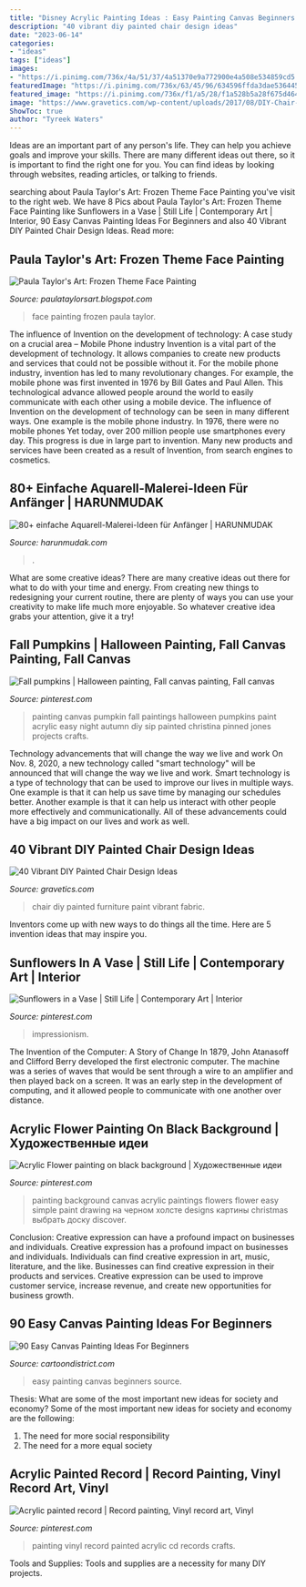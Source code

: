 ```yaml
---
title: "Disney Acrylic Painting Ideas : Easy Painting Canvas Beginners Source"
description: "40 vibrant diy painted chair design ideas"
date: "2023-06-14"
categories:
- "ideas"
tags: ["ideas"]
images:
- "https://i.pinimg.com/736x/4a/51/37/4a51370e9a772900e4a508e534859cd5.jpg"
featuredImage: "https://i.pinimg.com/736x/63/45/96/634596ffda3dae536445ecbfb16da218.jpg"
featured_image: "https://i.pinimg.com/736x/f1/a5/28/f1a528b5a28f675d464b111bcf43aef9.jpg"
image: "https://www.gravetics.com/wp-content/uploads/2017/08/DIY-Chair-Furniture-Art-Look-at-what-a-little-paint-and-fabric-can-do-to-and-old-chair.jpg"
ShowToc: true
author: "Tyreek Waters"
---
```



Ideas are an important part of any person's life. They can help you achieve goals and improve your skills. There are many different ideas out there, so it is important to find the right one for you. You can find ideas by looking through websites, reading articles, or talking to friends.

	

		
searching about Paula Taylor&#039;s Art: Frozen Theme Face Painting you've visit to the right web. We have 8 Pics about Paula Taylor&#039;s Art: Frozen Theme Face Painting like Sunflowers in a Vase | Still Life | Contemporary Art | Interior, 90 Easy Canvas Painting Ideas For Beginners and also 40 Vibrant DIY Painted Chair Design Ideas. Read more:
		
    
## Paula Taylor&#039;s Art: Frozen Theme Face Painting

<img loading=lazy src="http://4.bp.blogspot.com/-s9mVu1HRruA/Vk1PT4oG0wI/AAAAAAAAD3A/0vbdPD_xBdM/s1600/IMG_9085.jpg" onerror="this.onerror=null;this.src='https://tse4.mm.bing.net/th?id=OIP.7_p-Y8P780c7qr0yqLDKbAHaJ8&amp;pid=15.1';" alt="Paula Taylor&#039;s Art: Frozen Theme Face Painting">

_Source: paulataylorsart.blogspot.com_

>face painting frozen paula taylor. 

	

The influence of Invention on the development of technology: A case study on a crucial area – Mobile Phone industry
Invention is a vital part of the development of technology. It allows companies to create new products and services that could not be possible without it. For the mobile phone industry, invention has led to many revolutionary changes. For example, the mobile phone was first invented in 1976 by Bill Gates and Paul Allen. This technological advance allowed people around the world to easily communicate with each other using a mobile device.
The influence of Invention on the development of technology can be seen in many different ways. One example is the mobile phone industry. In 1976, there were no mobile phones Yet today, over 200 million people use smartphones every day. This progress is due in large part to invention. Many new products and services have been created as a result of Invention, from search engines to cosmetics.

    
## 80+ Einfache Aquarell-Malerei-Ideen Für Anfänger | HARUNMUDAK

<img loading=lazy src="https://www.harunmudak.com/wp-content/uploads/2020/04/Easy-Watercolor-Painting-Ideas-70.jpg" onerror="this.onerror=null;this.src='https://tse4.mm.bing.net/th?id=OIP.ofm0fg-eBIa_xwLe6088EAHaKt&amp;pid=15.1';" alt="80+ einfache Aquarell-Malerei-Ideen für Anfänger | HARUNMUDAK">

_Source: harunmudak.com_

>. 

	

What are some creative ideas?
There are many creative ideas out there for what to do with your time and energy. From creating new things to redesigning your current routine, there are plenty of ways you can use your creativity to make life much more enjoyable. So whatever creative idea grabs your attention, give it a try!

    
## Fall Pumpkins | Halloween Painting, Fall Canvas Painting, Fall Canvas

<img loading=lazy src="https://i.pinimg.com/736x/d8/b1/d7/d8b1d7f037de9fc010d3d0affda4218e--painting-pumpkins-fall-pumpkins.jpg" onerror="this.onerror=null;this.src='https://tse1.mm.bing.net/th?id=OIP.Eo-yGfhhdQFo9QFzs8lSGwHaJ3&amp;pid=15.1';" alt="Fall pumpkins | Halloween painting, Fall canvas painting, Fall canvas">

_Source: pinterest.com_

>painting canvas pumpkin fall paintings halloween pumpkins paint acrylic easy night autumn diy sip painted christina pinned jones projects crafts. 

	

Technology advancements that will change the way we live and work
On Nov. 8, 2020, a new technology called "smart technology" will be announced that will change the way we live and work. Smart technology is a type of technology that can be used to improve our lives in multiple ways. One example is that it can help us save time by managing our schedules better. Another example is that it can help us interact with other people more effectively and communicationally. All of these advancements could have a big impact on our lives and work as well.

    
## 40 Vibrant DIY Painted Chair Design Ideas

<img loading=lazy src="https://www.gravetics.com/wp-content/uploads/2017/08/DIY-Chair-Furniture-Art-Look-at-what-a-little-paint-and-fabric-can-do-to-and-old-chair.jpg" onerror="this.onerror=null;this.src='https://tse3.mm.bing.net/th?id=OIP.5fc6ID9aAkxFa6m4nhvbUgHaNO&amp;pid=15.1';" alt="40 Vibrant DIY Painted Chair Design Ideas">

_Source: gravetics.com_

>chair diy painted furniture paint vibrant fabric. 

	

Inventors come up with new ways to do things all the time. Here are 5 invention ideas that may inspire you.

    
## Sunflowers In A Vase | Still Life | Contemporary Art | Interior

<img loading=lazy src="https://i.pinimg.com/736x/63/45/96/634596ffda3dae536445ecbfb16da218.jpg" onerror="this.onerror=null;this.src='https://tse1.mm.bing.net/th?id=OIP.RTNNrlWP81vFYDxzUL0N8AHaJ_&amp;pid=15.1';" alt="Sunflowers in a Vase | Still Life | Contemporary Art | Interior">

_Source: pinterest.com_

>impressionism. 

	

The Invention of the Computer: A Story of Change
In 1879, John Atanasoff and Clifford Berry developed the first electronic computer. The machine was a series of waves that would be sent through a wire to an amplifier and then played back on a screen. It was an early step in the development of computing, and it allowed people to communicate with one another over distance.

    
## Acrylic Flower Painting On Black Background | Художественные идеи

<img loading=lazy src="https://i.pinimg.com/736x/4a/51/37/4a51370e9a772900e4a508e534859cd5.jpg" onerror="this.onerror=null;this.src='https://tse1.mm.bing.net/th?id=OIP.8n8HwaKWE4_WTE8S0UaTJwHaJ3&amp;pid=15.1';" alt="Acrylic Flower painting on black background | Художественные идеи">

_Source: pinterest.com_

>painting background canvas acrylic paintings flowers flower easy simple paint drawing на черном холсте designs картины christmas выбрать доску discover. 

	

Conclusion: Creative expression can have a profound impact on businesses and individuals.
Creative expression has a profound impact on businesses and individuals. Individuals can find creative expression in art, music, literature, and the like. Businesses can find creative expression in their products and services. Creative expression can be used to improve customer service, increase revenue, and create new opportunities for business growth.

    
## 90 Easy Canvas Painting Ideas For Beginners

<img loading=lazy src="http://www.cartoondistrict.com/wp-content/uploads/2017/06/Easy-Canvas-Painting-Ideas-For-Beginners15-1.jpg" onerror="this.onerror=null;this.src='https://tse2.mm.bing.net/th?id=OIP.95vW5q5Xz0Vw1UleV7OBFQHaKE&amp;pid=15.1';" alt="90 Easy Canvas Painting Ideas For Beginners">

_Source: cartoondistrict.com_

>easy painting canvas beginners source. 

	

Thesis: What are some of the most important new ideas for society and economy?
Some of the most important new ideas for society and economy are the following: 
1. The need for more social responsibility 
2. The need for a more equal society 

    
## Acrylic Painted Record | Record Painting, Vinyl Record Art, Vinyl

<img loading=lazy src="https://i.pinimg.com/736x/f1/a5/28/f1a528b5a28f675d464b111bcf43aef9.jpg" onerror="this.onerror=null;this.src='https://tse3.mm.bing.net/th?id=OIP.EWmlf5BDzMMX2sxp2zlO0QHaJ4&amp;pid=15.1';" alt="Acrylic painted record | Record painting, Vinyl record art, Vinyl">

_Source: pinterest.com_

>painting vinyl record painted acrylic cd records crafts. 

	

Tools and Supplies:
Tools and supplies are a necessity for many DIY projects.

